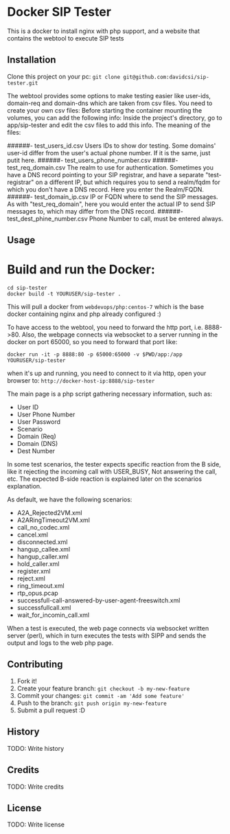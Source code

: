 # Docker SIP Tester

This is a docker to install nginx with php support, and a website that contains the webtool to execute SIP tests 

## Installation
Clone this project on your pc: `git clone git@github.com:davidcsi/sip-tester.git`

The webtool provides some options to make testing easier like user-ids, domain-req and domain-dns which are taken from csv files. You need to create your own csv files:
Before starting the container mounting the volumes, you can add the following info:
Inside the project's directory, go to app/sip-tester and edit the csv files to add this info.
The meaning of the files:

######- test_users_id.csv
Users IDs to show dor testing. Some domains' user-id differ from the user's actual phone number. If it is the same, just putit here.
######- test_users_phone_number.csv
######- test_req_domain.csv
The realm to use for authentication. Sometimes you have a DNS record pointing to your SIP registrar, and have a separate "test-registrar" on a different IP, but which requires you to send a realm/fqdm for which you don't have a DNS record. Here you enter the Realm/FQDN.
######- test_domain_ip.csv
IP or FQDN where to send the SIP messages. As with "test_req_domain", here you would enter the actual IP to send SIP messages to, which may differ from the DNS record.
######- test_dest_phine_number.csv
Phone Number to call, must be entered always.

## Usage

# Build and run the Docker:

```
cd sip-tester
docker build -t YOURUSER/sip-tester .
```
This will pull a docker from `webdevops/php:centos-7` which is the base docker containing nginx and php already configured :)

To have access to the webtool, you need to forward the http port, i.e. 8888->80.
Also, the webpage connects via websocket to a server running in the docker on port 65000, so you need to forward that port like: 

```
docker run -it -p 8888:80 -p 65000:65000 -v $PWD/app:/app YOURUSER/sip-tester
``` 

when it's up and running, you need to connect to it via http, open your browser to:
`http://docker-host-ip:8888/sip-tester`

The main page is a php script gathering necessary information, such as:

- User ID
- User Phone Number
- User Password
- Scenario
- Domain (Req)
- Domain (DNS)
- Dest Number

In some test scenarios, the tester expects specific reaction from the B side, like it rejecting the incoming call with USER_BUSY, Not answering the call, etc. The expected B-side reaction is explained later on the scenarios explanation.

As default, we have the following scenarios:

- A2A_Rejected2VM.xml
- A2ARingTimeout2VM.xml
- call_no_codec.xml
- cancel.xml
- disconnected.xml
- hangup_callee.xml
- hangup_caller.xml
- hold_caller.xml
- register.xml
- reject.xml
- ring_timeout.xml
- rtp_opus.pcap
- successfull-call-answered-by-user-agent-freeswitch.xml
- successfullcall.xml
- wait_for_incomin_call.xml

When a test is executed, the web page connects via websocket written server (perl), which in turn executes the tests with SIPP and sends the output and logs to the web php page.


## Contributing

1. Fork it!
2. Create your feature branch: `git checkout -b my-new-feature`
3. Commit your changes: `git commit -am 'Add some feature'`
4. Push to the branch: `git push origin my-new-feature`
5. Submit a pull request :D
## History
TODO: Write history
## Credits
TODO: Write credits
## License
TODO: Write license


